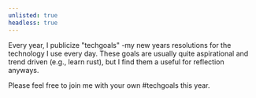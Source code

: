 ```yaml
---
unlisted: true
headless: true
---
```


Every year, I publicize  "techgoals" -my new years resolutions for the technology I use every day. These goals are usually quite aspirational and trend driven (e.g., learn rust), but I find them a useful for reflection anyways. 

Please feel free to join me with your own #techgoals this year.